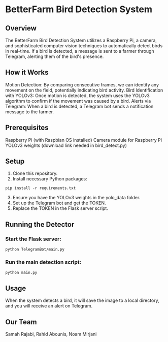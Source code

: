 # BetterFarm Bird Detection System

## Overview

The BetterFarm Bird Detection System utilizes a Raspberry Pi, a camera, and sophisticated computer vision techniques to automatically detect birds in real-time. If a bird is detected, a message is sent to a farmer through Telegram, alerting them of the bird's presence.

## How it Works

Motion Detection: By comparing consecutive frames, we can identify any movement on the field, potentially indicating bird activity.
Bird Identification with YOLOv3: Once motion is detected, the system uses the YOLOv3 algorithm to confirm if the movement was caused by a bird.
Alerts via Telegram: When a bird is detected, a Telegram bot sends a notification message to the farmer.

## Prerequisites

Raspberry Pi (with Raspbian OS installed)
Camera module for Raspberry Pi
YOLOv3 weights (download link needed in bird_detect.py)

## Setup

1. Clone this repository.
2. Install necessary Python packages:
```
pip install -r requirements.txt
```
3. Ensure you have the YOLOv3 weights in the yolo_data folder.
4. Set up the Telegram bot and get the TOKEN.
5. Replace the TOKEN in the Flask server script.

## Running the Detector

### Start the Flask server:
``` 
python TelegramBot/main.py
```
### Run the main detection script:
```commandline
python main.py
```

## Usage

When the system detects a bird, it will save the image to a local directory, and you will receive an alert on Telegram.

## Our Team
Samah Rajabi, Rahid Abounis, Noam Mirjani
